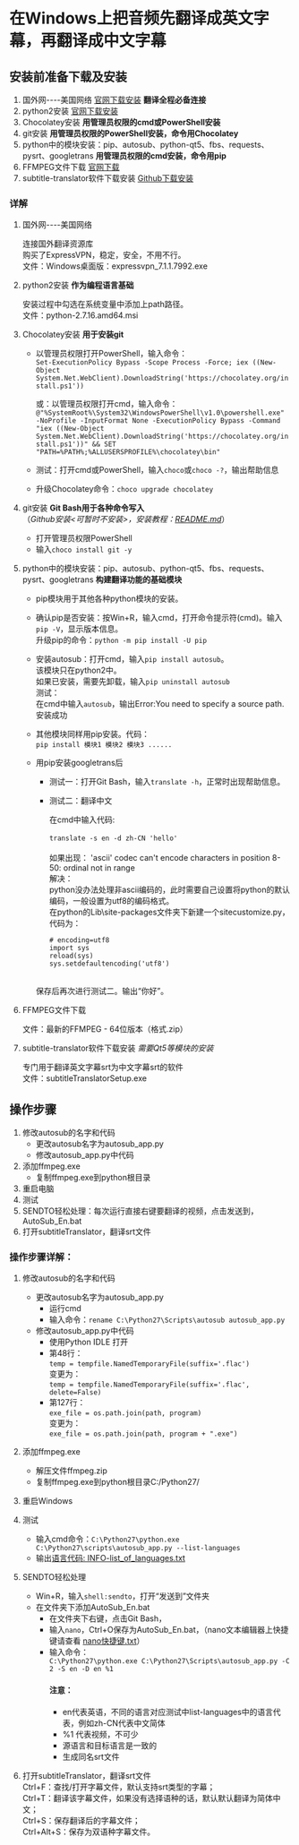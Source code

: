 ﻿# 在Windows上把音频先翻译成英文字幕，再翻译成中文字幕

## 安装前准备下载及安装

1. 国外网----美国网络  [官网下载安装](https://www.expressvpn.com/)  **翻译全程必备连接**
2. python2安装  [官网下载安装](https://www.python.org/downloads/release/python-2716/)
3. Chocolatey安装  **用管理员权限的cmd或PowerShell安装**
4. git安装  **用管理员权限的PowerShell安装，命令用Chocolatey**
5. python中的模块安装：pip、autosub、python-qt5、fbs、requests、pysrt、googletrans  **用管理员权限的cmd安装，命令用pip**
6. FFMPEG文件下载  [官网下载](https://ffmpeg.zeranoe.com/builds/)
7. subtitle-translator软件下载安装  [Github下载安装](https://github.com/suifengtec/subtitle-translator/releases/tag/v1.0.0)


### 详解

1. 国外网----美国网络

	连接国外翻译资源库<br/>
	购买了ExpressVPN，稳定，安全，不用不行。<br/>
	文件：Windows桌面版：expressvpn_7.1.1.7992.exe
	
2. python2安装  **作为编程语言基础**

	安装过程中勾选在系统变量中添加上path路径。<br/>
	文件：python-2.7.16.amd64.msi

3. Chocolatey安装  **用于安装git**

	- 以管理员权限打开PowerShell，输入命令：<br/>
`Set-ExecutionPolicy Bypass -Scope Process -Force; iex ((New-Object System.Net.WebClient).DownloadString('https://chocolatey.org/install.ps1'))`

	    或：以管理员权限打开cmd，输入命令：<br/>
`@"%SystemRoot%\System32\WindowsPowerShell\v1.0\powershell.exe" -NoProfile -InputFormat None -ExecutionPolicy Bypass -Command "iex ((New-Object System.Net.WebClient).DownloadString('https://chocolatey.org/install.ps1'))" && SET "PATH=%PATH%;%ALLUSERSPROFILE%\chocolatey\bin"`

	- 测试：打开cmd或PowerShell，输入`choco`或`choco -?`，输出帮助信息
	- 升级Chocolatey命令：`choco upgrade chocolatey`

4. git安装  **Git Bash用于各种命令写入** 
<br/>（*Github安装<可暂时不安装>，安装教程：[README.md](https://github.com/CaiNiaoManNonglqzhb/Summary-JoyceLiu/blob/master/Tutorials%EF%BC%9A%E6%8A%8A%E9%9F%B3%E9%A2%91%E5%85%88%E7%BF%BB%E8%AF%91%E6%88%90%E8%8B%B1%E6%96%87%E5%AD%97%E5%B9%95%EF%BC%8C%E5%86%8D%E7%BF%BB%E8%AF%91%E6%88%90%E4%B8%AD%E6%96%87%E5%AD%97%E5%B9%95/set_up_Git_and_GitHub.md)*）

	- 打开管理员权限PowerShell<br/>
	- 输入`choco install git -y`<br/>
	
5. python中的模块安装：pip、autosub、python-qt5、fbs、requests、pysrt、googletrans  **构建翻译功能的基础模块**

	- pip模块用于其他各种python模块的安装。

	- 确认pip是否安装：按Win+R，输入cmd，打开命令提示符(cmd)。输入`pip -V`，显示版本信息。<br/>
	     升级pip的命令：`python -m pip install -U pip`
	- 安装autosub：打开cmd，输入`pip install autosub`。<br/>该模块只在python2中。<br/>
	    如果已安装，需要先卸载，输入`pip uninstall autosub`
	     <br/>测试：<br/>在cmd中输入`autosub`，输出Error:You need to specify a source path.安装成功
	- 其他模块同样用pip安装。代码：<br/>`pip install 模块1 模块2 模块3 ......`
	- 用pip安装googletrans后<br/>
	     - 测试一：打开Git Bash，输入`translate -h`，正常时出现帮助信息。<br/>
	     - 测试二：翻译中文<br/>
	     
		    在cmd中输入代码:<br/>		
		    `translate -s en -d zh-CN 'hello'`		 
		    <br/>如果出现：
	        'ascii' codec can't encode characters in position 8-50: ordinal not in range<br/>
	        解决：<br/>
	        python没办法处理非ascii编码的，此时需要自己设置将python的默认编码，一般设置为utf8的编码格式。<br/>
	        在python的Lib\site-packages文件夹下新建一个sitecustomize.py，代码为：
	        
	        ```
           # encoding=utf8  
		    import sys  
		    reload(sys)  
		    sys.setdefaultencoding('utf8') 
            ```

		<br/> 保存后再次进行测试二。输出“你好”。
	
6. FFMPEG文件下载

	文件：最新的FFMPEG - 64位版本（格式.zip）

7. subtitle-translator软件下载安装 *需要Qt5等模块的安装*

    专门用于翻译英文字幕srt为中文字幕srt的软件<br/>
	文件：subtitleTranslatorSetup.exe




## 操作步骤

1. 修改autosub的名字和代码
    - 更改autosub名字为autosub_app.py
    - 修改autosub_app.py中代码
2. 添加ffmpeg.exe
    - 复制ffmpeg.exe到python根目录
3. 重启电脑
4. 测试
5. SENDTO轻松处理：每次运行直接右键要翻译的视频，点击发送到，AutoSub_En.bat
6. 打开subtitleTranslator，翻译srt文件


### 操作步骤详解：

1. 修改autosub的名字和代码
    - 更改autosub名字为autosub_app.py
	    - 运行cmd
	    - 输入命令：`rename C:\Python27\Scripts\autosub autosub_app.py`
    - 修改autosub_app.py中代码
	    - 使用Python IDLE 打开
	    - 第48行：<br/>
		`temp = tempfile.NamedTemporaryFile(suffix='.flac')`<br/>
	    变更为：
	    <br/>`temp = tempfile.NamedTemporaryFile(suffix='.flac', delete=False)`
	    - 第127行：<br/>
		`exe_file = os.path.join(path, program)`<br/>
	    变更为：
	    <br/>`exe_file = os.path.join(path, program + ".exe")`

2. 添加ffmpeg.exe

    - 解压文件ffmpeg.zip
    - 复制ffmpeg.exe到python根目录C:/Python27/

3. 重启Windows

4. 测试

    - 输入cmd命令：`C:\Python27\python.exe C:\Python27\scripts\autosub_app.py --list-languages`
    - 输出[语言代码: INFO-list_of_languages.txt](https://github.com/CaiNiaoManNonglqzhb/Summary-JoyceLiu/blob/master/Tutorials%EF%BC%9A%E5%9C%A8Windows%E4%B8%8A%E6%8A%8A%E9%9F%B3%E9%A2%91%E5%85%88%E7%BF%BB%E8%AF%91%E6%88%90%E8%8B%B1%E6%96%87%E5%AD%97%E5%B9%95%EF%BC%8C%E5%86%8D%E7%BF%BB%E8%AF%91%E6%88%90%E4%B8%AD%E6%96%87%E5%AD%97%E5%B9%95/INFO-list_of_languages.txt)

5. SENDTO轻松处理

    - Win+R，输入`shell:sendto`，打开“发送到”文件夹
    - 在文件夹下添加AutoSub_En.bat
	    - 在文件夹下右键，点击Git Bash，
	    - 输入`nano`，Ctrl+O保存为AutoSub_En.bat，（nano文本编辑器上快捷键请查看 [nano快捷键.txt](https://github.com/CaiNiaoManNonglqzhb/Summary-JoyceLiu/blob/master/Tutorials%EF%BC%9A%E5%9C%A8Windows%E4%B8%8A%E6%8A%8A%E9%9F%B3%E9%A2%91%E5%85%88%E7%BF%BB%E8%AF%91%E6%88%90%E8%8B%B1%E6%96%87%E5%AD%97%E5%B9%95%EF%BC%8C%E5%86%8D%E7%BF%BB%E8%AF%91%E6%88%90%E4%B8%AD%E6%96%87%E5%AD%97%E5%B9%95/nano%E5%BF%AB%E6%8D%B7%E9%94%AE.txt)）
	    - 输入命令：<br/>`C:\Python27\python.exe C:\Python27\Scripts\autosub_app.py -C 2 -S en -D en %1`   
            #### 注意：
            - en代表英语，不同的语言对应测试中list-languages中的语言代表，例如zh-CN代表中文简体
            - %1 代表视频，不可少
            - 源语言和目标语言是一致的
            - 生成同名srt文件

6. 打开subtitleTranslator，翻译srt文件<br/>
	Ctrl+F：查找/打开字幕文件，默认支持srt类型的字幕；<br/>
	Ctrl+T：翻译该字幕文件，如果没有选择语种的话，默认默认翻译为简体中文；<br/>
	Ctrl+S：保存翻译后的字幕文件；<br/>
	Ctrl+Alt+S：保存为双语种字幕文件。<br/>



